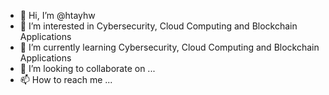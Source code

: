 - 👋 Hi, I’m @htayhw
- 👀 I’m interested in Cybersecurity, Cloud Computing and Blockchain Applications
- 🌱 I’m currently learning Cybersecurity, Cloud Computing and Blockchain Applications
- 💞️ I’m looking to collaborate on ...
- 📫 How to reach me ...

<!---
htayhw/htayhw is a ✨ special ✨ repository because its `README.md` (this file) appears on your GitHub profile.
You can click the Preview link to take a look at your changes.
--->
